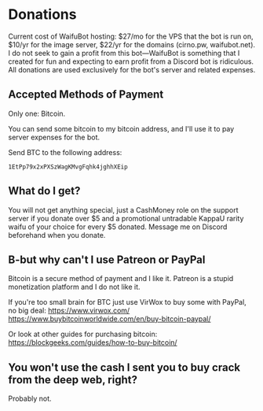 # Donations

Current cost of WaifuBot hosting: $27/mo for the VPS that the bot is run on, $10/yr for the image server, $22/yr for the domains (cirno.pw, waifubot.net). I do not seek to gain a profit from this bot—WaifuBot is something that I created for fun and expecting to earn profit from a Discord bot is ridiculous. All donations are used exclusively for the bot's server and related expenses.

## Accepted Methods of Payment

Only one: Bitcoin.


You can send some bitcoin to my bitcoin address, and I'll use it to pay server expenses for the bot.


Send BTC to the following address:


``1EtPp79x2xPXSzWagKMvgFqhk4jghhXEip``

## What do I get?

You will not get anything special, just a CashMoney role on the support server if you donate over $5 and a promotional untradable KappaU rarity waifu of your choice for every $5 donated. Message me on Discord beforehand when you donate.

## B-but why can't I use Patreon or PayPal

Bitcoin is a secure method of payment and I like it. Patreon is a stupid monetization platform and I do not like it.

If you're too small brain for BTC just use VirWox to buy some with PayPal, no big deal: 
https://www.virwox.com/
https://www.buybitcoinworldwide.com/en/buy-bitcoin-paypal/

Or look at other guides for purchasing bitcoin:
https://blockgeeks.com/guides/how-to-buy-bitcoin/

## You won't use the cash I sent you to buy crack from the deep web, right?
Probably not.